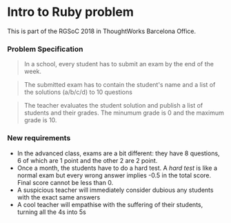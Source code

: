 # Intro to Ruby problem

This is part of the RGSoC 2018 in ThoughtWorks Barcelona Office.


### Problem Specification

> In a school, every student has to submit an exam by the end of the week.

> The submitted exam has to contain the student's name and a list of the solutions (a/b/c/d) to 10 questions

> The teacher evaluates the student solution and publish a list of students and their grades. The minumum grade is 0 and the maximum grade is 10.


### New requirements

- In the advanced class, exams are a bit different: they have 8 questions, 6 of which are 1 point and the other 2 are 2 point.
- Once a month, the students have to do a hard test. A _hard test_ is like a normal exam but every wrong answer implies -0.5 in the total score. 
Final score cannot be less than 0.
- A suspicious teacher will immediately consider dubious any students with the exact same answers
- A cool teacher will empathise with the suffering of their students, turning all the 4s into 5s

